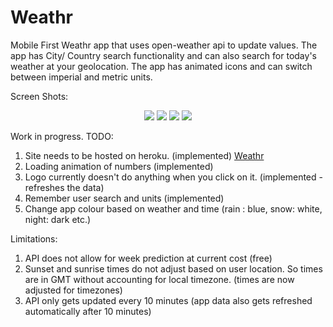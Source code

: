 # Weathr

Mobile First Weathr app that uses open-weather api to update values. The app has City/ Country search functionality and can also search for today's weather at your geolocation. The app has animated icons and can switch between imperial and metric units.

Screen Shots:

<p align="center">
  <img src="https://user-images.githubusercontent.com/30492583/93090745-7fa46500-f69d-11ea-8bfa-d7d2a535dbfe.png">
  <img src="https://user-images.githubusercontent.com/30492583/93091116-fd687080-f69d-11ea-8fe3-68dbbb7df181.png">
  <img src="https://user-images.githubusercontent.com/30492583/93089929-546d4600-f69c-11ea-8732-c8add92cb614.png">
  <img src="https://user-images.githubusercontent.com/30492583/93090025-78308c00-f69c-11ea-972d-7a919a898212.png">
</p>

Work in progress.
TODO:

1.  Site needs to be hosted on heroku. (implemented) [Weathr](https://rudi-boshoff-weathr.herokuapp.com/)
2.  Loading animation of numbers (implemented)
3.  Logo currently doesn't do anything when you click on it. (implemented - refreshes the data)
4.  Remember user search and units (implemented)
5.  Change app colour based on weather and time (rain : blue, snow: white, night: dark etc.)

Limitations:

1.  API does not allow for week prediction at current cost (free)
2.  Sunset and sunrise times do not adjust based on user location. So times are in GMT without accounting for local timezone. (times are now adjusted for timezones)
3.  API only gets updated every 10 minutes (app data also gets refreshed automatically after 10 minutes)
